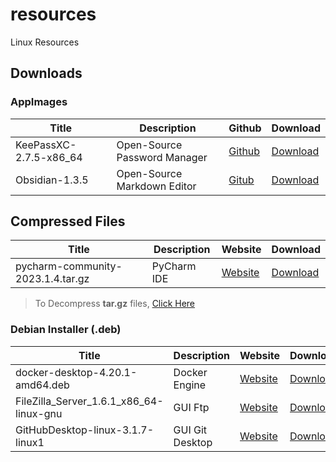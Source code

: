 # resources
Linux Resources


## Downloads

### AppImages

| Title | Description | Github | Download | 
|-----|--------------|-----|-------------------|
| KeePassXC-2.7.5-x86_64 | Open-Source Password Manager | [Github](https://github.com/keepassxreboot/keepassxc) |  [Download](https://github.com/keepassxreboot/keepassxc/releases/download/2.7.5/KeePassXC-2.7.5-x86_64.AppImage) | 
| Obsidian-1.3.5 | Open-Source Markdown Editor |  [Gitub](https://github.com/obsidianmd/obsidian-releases) | [Download](https://github.com/obsidianmd/obsidian-releases/releases/download/v1.3.5/Obsidian-1.3.5.AppImage) | 


## Compressed Files

| Title | Description | Website | Download | 
|------|-------------|---------|------------|
| pycharm-community-2023.1.4.tar.gz | PyCharm IDE | [Website](https://www.jetbrains.com/pycharm/)|  [Download](https://download.jetbrains.com/python/pycharm-community-2023.1.4.tar.gz?_gl=1*1d0jg71*_ga*MTM3MzY1ODg1OS4xNjg5NTU5NjUz*_ga_9J976DJZ68*MTY4OTU1OTY1Mi4xLjEuMTY4OTU1OTcwMi4wLjAuMA..)

> To Decompress <b>tar.gz</b> files, [Click Here](how-to-decompress-tar-gz-files.md)


### Debian Installer (.deb)

| Title | Description | Website | Download |
|-----|--------------|-----|-------------------|
| docker-desktop-4.20.1-amd64.deb | Docker Engine | [Website](https://www.docker.com/products/docker-desktop/)| [Download](https://docs.docker.com/desktop/linux/install/?_gl=1*zt8txu*_ga*MjExNjM0NTExNy4xNjg5NTQxMzEy*_ga_XJWPQMJYHQ*MTY4OTU0MTMxMS4xLjEuMTY4OTU0MTMxNi41NS4wLjA.) | 
| FileZilla_Server_1.6.1_x86_64-linux-gnu | GUI Ftp | [Website]()  | [Download]() | 
| GitHubDesktop-linux-3.1.7-linux1 | GUI Git Desktop | [Website](https://github.com/shiftkey/desktop/) | [Download](https://github.com/shiftkey/desktop/releases) | 


